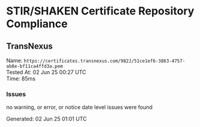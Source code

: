 # STIR/SHAKEN Certificate Repository Compliance

## TransNexus

Name: `https://certificates.transnexus.com/982J/51ce1ef6-3863-4757-ab8e-bf11ca4ffd3a.pem`\
Tested At: 02 Jun 25 00:27 UTC\
Time: 85ms

### Issues

no warning, or error, or notice date level issues were found

Generated: 02 Jun 25 01:01 UTC